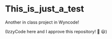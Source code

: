 # This_is_just_a_test

Another in class project in Wyncode!

(IzzyCode here and I approve this repository! 👀 😃) 
